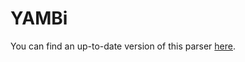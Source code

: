 # YAMBi

You can find an up-to-date version of this parser [here](http://master.libelektra.org/src/plugins/yambi).
